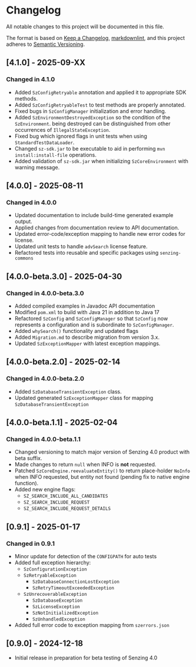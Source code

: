 # Changelog

All notable changes to this project will be documented in this file.

The format is based on [Keep a Changelog](https://keepachangelog.com/en/1.0.0/),
[markdownlint](https://dlaa.me/markdownlint/),
and this project adheres to [Semantic Versioning](https://semver.org/spec/v2.0.0.html).

## [4.1.0] - 2025-09-XX

### Changed in 4.1.0

- Added `SzConfigRetryable` annotation and applied it to appropriate SDK methods.
- Added `SzConfigRetryableTest` to test methods are properly annotated.
- Fixed bugs in `SzConfigManager` initialization and error handling.
- Added `SzEnvironmentDestroyedException` so the condition of the `SzEnvironment`.
  being destroyed can be distinguished from other occurrences of `IllegalStateException`.
- Fixed bug which ignored flags in unit tests when using `StandardTestDataLoader`.
- Changed `sz-sdk.jar` to be executable to aid in performing `mvn install:install-file` operations.
- Added validation of `sz-sdk.jar` when initializing `SzCoreEnvironment` with warning message.

## [4.0.0] - 2025-08-11

### Changed in 4.0.0

- Updated documentation to include build-time generated example output.
- Applied changes from documentation review to API documentation.
- Updated error-code/exception mapping to handle new error codes for license.
- Updated unit tests to handle `advSearch` license feature.
- Refactored tests into reusable and specific packages using `senzing-commons`

## [4.0.0-beta.3.0] - 2025-04-30

### Changed in 4.0.0-beta.3.0

- Added compiled examples in Javadoc API documentation
- Modified `pom.xml` to build with Java 21 in addition to Java 17
- Refactored `SzConfig` and `SzConfigManager` so that `SzConfig` now
  represents a configuration and is subordinate to `SzConfigManager`.
- Added `whySearch()` functionality and updated flags
- Added `Migration.md` to describe migration from version 3.x.
- Updated `SzExceptionMapper` with latest exception mappings.

## [4.0.0-beta.2.0] - 2025-02-14

### Changed in 4.0.0-beta.2.0

- Added `SzDatabaseTransientException` class.
- Updated generated `SzExceptionMapper` class for mapping `SzDatabaseTransientException`

## [4.0.0-beta.1.1] - 2025-02-04

### Changed in 4.0.0-beta.1.1

- Changed versioning to match major version of Senzing 4.0 product with beta suffix.
- Made changes to return `null` when INFO is **not** requested.
- Patched `SzCoreEngine.reevaluateEntity()` to return place-holder `NoInfo` when
  INFO requested, but entity not found (pending fix to native engine function).
- Added new engine flags:
  - `SZ_SEARCH_INCLUDE_ALL_CANDIDATES`
  - `SZ_SEARCH_INCLUDE_REQUEST`
  - `SZ_SEARCH_INCLUDE_REQUEST_DETAILS`

## [0.9.1] - 2025-01-17

### Changed in 0.9.1

- Minor update for detection of the `CONFIGPATH` for auto tests
- Added full exception hierarchy:
  - `SzConfigurationException`
  - `SzRetryableException`
    - `SzDatabaseConnectionLostException`
    - `SzRetryTimeoutExceededException`
  - `SzUnrecoverableException`
    - `SzDatabaseException`
    - `SzLicenseException`
    - `SzNotInitializedException`
    - `SzUnhandledException`
- Added full error code to exception mapping from `szerrors.json`

## [0.9.0] - 2024-12-18

- Initial release in preparation for beta testing of Senzing 4.0
